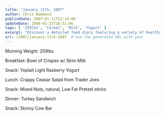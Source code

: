 ```yaml
---
title: "January 11th, 2007"
author: Chris Hammond
publishDate: 2007-01-11T12:14:00
updateDate: 2008-01-23T16:51:06
tags: [ '259lbs', 'Cereal', 'Milk', 'Yogurt' ]
excerpt: "Discover a detailed food diary featuring a variety of healthy options throughout the day, from breakfast to indulgent snacks like yogurt and a Turkey Sandwich."
url: /2007/january-11th-2007  # Use the generated URL with year
---
```

<p>Morning Weight: 259lbs</p><p>Breakfast: Bowl of Crispex w/ Skim Milk</p><p>Snack: Yoplait Light Rasberry Yogurt</p><p>Lunch: Crappy Ceasar Salad from Trader Joes</p><p>Snack: Mixed Nuts, natural, Low Fat Pretzel sticks</p><p>Dinner: Turkey Sandwich</p><p>Snack: Skinny Cow Bar</p><img src="https://65lbs.com/aggbug.aspx?PostID=37" width="1" height="1">

